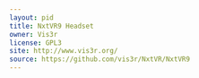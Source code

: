 ```yaml
---
layout: pid
title: NxtVR9 Headset
owner: Vis3r
license: GPL3
site: http://www.vis3r.org/
source: https://github.com/vis3r/NxtVR/NxtVR9
---
```

